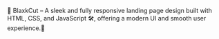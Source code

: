 🚀 BlaxkCut – A sleek and fully responsive landing page design built with HTML, CSS, and JavaScript 🛠️, offering a modern UI and smooth user experience.📌
 
